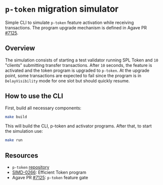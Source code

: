 # `p-token` migration simulator

Simple CLI to simulate `p-token` feature activation while receiving transactions. The program upgrade mechanism is defined in Agave PR [#7125](https://github.com/anza-xyz/agave/pull/7125).

## Overview

The simulation consists of starting a test validator running SPL Token and `10` "clients" submitting transfer transactions. After `10` seconds, the feature is activated and the token program is upgraded to `p-token`. At the upgrade point, some transactions are expected to fail since the program is in `DelayVisibility` mode for one slot but should quickly resume.

## How to use the CLI

First, build all necessary components:
```bash
make build
```

This will build the CLI, p-token and activator programs. After that, to start the simulation use:
```bash
make run
```

## Resources

* `p-token` [repository](https://github.com/solana-program/token/tree/main/p-token)
* [SIMD-0266](https://github.com/solana-foundation/solana-improvement-documents/pull/266): Efficient Token program
* Agave PR [#7125](https://github.com/anza-xyz/agave/pull/7125): `p-token` feature gate

